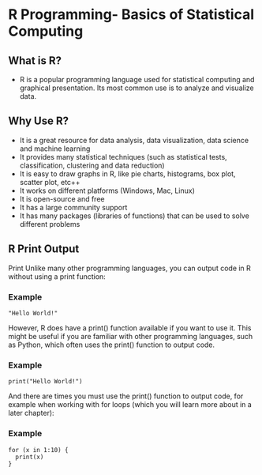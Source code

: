 # R Programming- Basics of Statistical Computing

## What is R?
* R is a popular programming language used for statistical computing and graphical presentation.
Its most common use is to analyze and visualize data.

## Why Use R?
* It is a great resource for data analysis, data visualization, data science and machine learning
* It provides many statistical techniques (such as statistical tests, classification, clustering and data reduction)
* It is easy to draw graphs in R, like pie charts, histograms, box plot, scatter plot, etc++
* It works on different platforms (Windows, Mac, Linux)
* It is open-source and free
* It has a large community support
* It has many packages (libraries of functions) that can be used to solve different problems

## R Print Output
Print
Unlike many other programming languages, you can output code in R without using a print function:

### Example
```
"Hello World!"
```

However, R does have a print() function available if you want to use it. This might be useful if you are familiar with other programming languages, such as Python, which often uses the print() function to output code.

### Example
```
print("Hello World!")
```
And there are times you must use the print() function to output code, for example when working with for loops (which you will learn more about in a later chapter):

### Example
```
for (x in 1:10) {
  print(x)
}
```